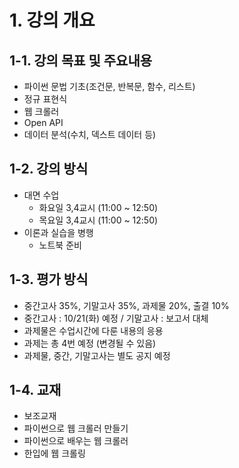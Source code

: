 # 1. 강의 개요

## 1-1. 강의 목표 및 주요내용 
- 파이썬 문법 기초(조건문, 반복문, 함수, 리스트)
- 정규 표현식
- 웹 크롤러
- Open API
- 데이터 분석(수치, 덱스트 데이터 등)


## 1-2. 강의 방식
- 대면 수업
  - 화요일 3,4교시 (11:00 ~ 12:50)
  - 목요일 3,4교시 (11:00 ~ 12:50)
- 이론과 실습을 병행
  - 노트북 준비
 
## 1-3. 평가 방식
- 중간고사 35%, 기말고사 35%, 과제물 20%, 출결 10%
- 중간고사 : 10/21(화) 예정 / 기말고사 : 보고서 대체
- 과제물은 수업시간에 다룬 내용의 응용
- 과제는 총 4번 예정 (변경될 수 있음)
- 과제물, 중간, 기말고사는 별도 공지 예정

## 1-4. 교재
- 보조교재
- 파이썬으로 웹 크롤러 만들기
- 파이썬으로 배우는 웹 크롤러
- 한입에 웹 크롤링

  
